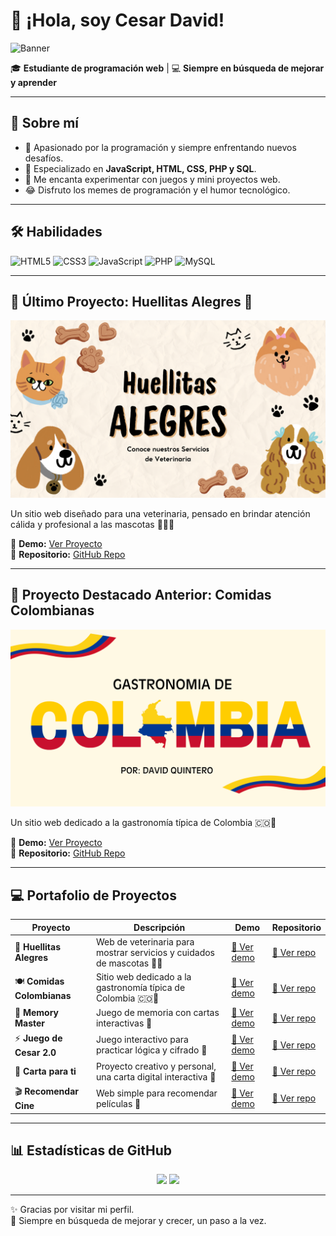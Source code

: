 # 👋 ¡Hola, soy Cesar David!

![Banner](https://images.unsplash.com/photo-1555066931-4365d14bab8c?auto=format&fit=crop&w=1200&q=80)

🎓 **Estudiante de programación web** | 💻 **Siempre en búsqueda de mejorar y aprender**  

---

## 🚀 Sobre mí
- 🌟 Apasionado por la programación y siempre enfrentando nuevos desafíos.  
- 🎯 Especializado en **JavaScript, HTML, CSS, PHP y SQL**.  
- 🤹 Me encanta experimentar con juegos y mini proyectos web.  
- 😂 Disfruto los memes de programación y el humor tecnológico.  

---

## 🛠 Habilidades

![HTML5](https://img.shields.io/badge/HTML5-E34F26?style=for-the-badge&logo=html5&logoColor=white)
![CSS3](https://img.shields.io/badge/CSS3-1572B6?style=for-the-badge&logo=css3&logoColor=white)
![JavaScript](https://img.shields.io/badge/JavaScript-F7DF1E?style=for-the-badge&logo=javascript&logoColor=black)
![PHP](https://img.shields.io/badge/PHP-777BB4?style=for-the-badge&logo=php&logoColor=white)
![MySQL](https://img.shields.io/badge/MySQL-005C84?style=for-the-badge&logo=mysql&logoColor=white)

---

## 🚀 Último Proyecto: Huellitas Alegres 🐾

<p align="center">
  <a href="https://3145434864c-prog.github.io/Pagina-Veterinaria/">
    <img src="./huellitasalegres.png" alt="Huellitas Alegres" width="600px">
  </a>
</p>


Un sitio web diseñado para una veterinaria, pensado en brindar atención cálida y profesional a las mascotas 🐶🐱💙  

🔗 **Demo:** [Ver Proyecto](https://3145434864c-prog.github.io/Pagina-Veterinaria/)  
📂 **Repositorio:** [GitHub Repo](https://github.com/3145434864c-prog/Pagina-Veterinaria)

---

## 🚀 Proyecto Destacado Anterior: Comidas Colombianas

<p align="center">
  <a href="https://3145434864c-prog.github.io/comidas-colombianas/">
    <img src="https://raw.githubusercontent.com/3145434864c-prog/3145434864c-prog/main/portada.png" alt="Comidas Colombianas" width="600px">
  </a>
</p>

Un sitio web dedicado a la gastronomía típica de Colombia 🇨🇴🍲  

🔗 **Demo:** [Ver Proyecto](https://3145434864c-prog.github.io/comidas-colombianas/)  
📂 **Repositorio:** [GitHub Repo](https://github.com/3145434864c-prog/comidas-colombianas)

---

## 💻 Portafolio de Proyectos

| Proyecto | Descripción | Demo | Repositorio |
|----------|-------------|------|-------------|
| 🐾 **Huellitas Alegres** | Web de veterinaria para mostrar servicios y cuidados de mascotas 🐶🐱 | [🔗 Ver demo](https://3145434864c-prog.github.io/Pagina-Veterinaria/) | [📂 Ver repo](https://github.com/3145434864c-prog/Pagina-Veterinaria) |
| 🍽️ **Comidas Colombianas** | Sitio web dedicado a la gastronomía típica de Colombia 🇨🇴🍲 | [🔗 Ver demo](https://3145434864c-prog.github.io/comidas-colombianas/) | [📂 Ver repo](https://github.com/3145434864c-prog/comidas-colombianas) |
| 🎲 **Memory Master** | Juego de memoria con cartas interactivas 🧠 | [🔗 Ver demo](https://3145434864c-prog.github.io/Memory-Master-/) | [📂 Ver repo](https://github.com/3145434864c-prog/Memory-Master-) |
| ⚡ **Juego de Cesar 2.0** | Juego interactivo para practicar lógica y cifrado 🔐 | [🔗 Ver demo](https://3145434864c-prog.github.io/juego-de-cesar2.0/) | [📂 Ver repo](https://github.com/3145434864c-prog/juego-de-cesar2.0) |
| 💌 **Carta para ti** | Proyecto creativo y personal, una carta digital interactiva 💖 | [🔗 Ver demo](https://3145434864c-prog.github.io/carta_para_ti/) | [📂 Ver repo](https://github.com/3145434864c-prog/carta_para_ti) |
| 🎬 **Recomendar Cine** | Web simple para recomendar películas 🍿 | [🔗 Ver demo](https://3145434864c-prog.github.io/Recomendar-cine/) | [📂 Ver repo](https://github.com/3145434864c-prog/Recomendar-cine) |

---

## 📊 Estadísticas de GitHub

<p align="center">
  <img src="https://github-readme-stats.vercel.app/api?username=3145434864c-prog&show_icons=true&theme=radical" height="150"/>
  <img src="https://github-readme-stats.vercel.app/api/top-langs/?username=3145434864c-prog&layout=compact&theme=radical" height="150"/>
</p>

---

✨ Gracias por visitar mi perfil.  
🚀 Siempre en búsqueda de mejorar y crecer, un paso a la vez.  

